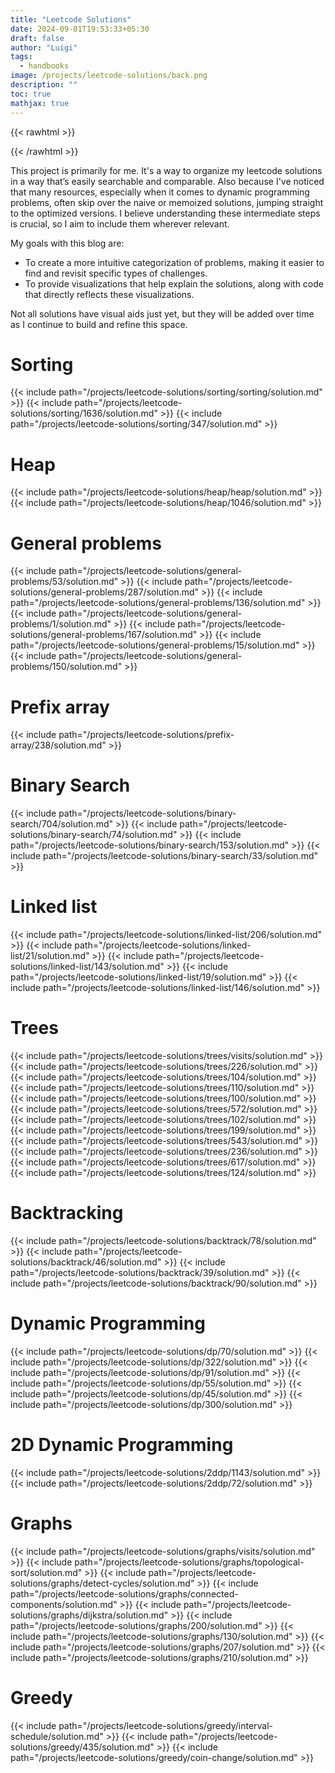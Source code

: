```yaml
---
title: "Leetcode Solutions"
date: 2024-09-01T19:53:33+05:30
draft: false
author: "Luigi"
tags:
  - handbooks
image: /projects/leetcode-solutions/back.png
description: ""
toc: true
mathjax: true
---
```



{{< rawhtml >}}
<script
  src="https://code.jquery.com/jquery-3.7.1.slim.min.js"
  integrity="sha256-kmHvs0B+OpCW5GVHUNjv9rOmY0IvSIRcf7zGUDTDQM8="
  crossorigin="anonymous"></script>

<script src="https://cdnjs.cloudflare.com/ajax/libs/popper.js/2.9.2/umd/popper.min.js"></script>


<script>
$(function () {
  $('[data-toggle="tooltip"]').tooltip()
})
</script>



<style>
.tooltip-inner {
	text-align: left;
    white-space: pre-line;
	max-width: 30em;
}

.carousel-control-prev-icon,
.carousel-control-next-icon {
    background-color: black;
}

.carousel-indicators [data-bs-target] {
    background-color: #000; /* Colore degli indicatori (nero) */
    border-radius: 50%; /* Forma circolare */
    width: 10px; /* Larghezza dell'indicatore */
    height: 10px; /* Altezza dell'indicatore */
    opacity: 0.5; /* Trasparenza per indicatori non attivi */
    border: none; /* Rimuove il bordo quadrato */
}

.carousel-indicators [data-bs-target].active {
    opacity: 1; /* Opacità per l'indicatore attivo */
}

/* Posizionamento delle frecce */
.carousel-control-prev,
.carousel-control-next {
    width: 5%; /* Regola la larghezza delle frecce */
}

.carousel-item {
    transition: none !important; /* Disabilita la transizione */
}

.carousel-item.active {
    display: block; /* Assicurati che l'immagine attiva sia mostrata */
}

.carousel-item-next,
.carousel-item-prev,
.carousel-item.active {
    display: block; /* Assicura che le immagini siano visibili */
}



/* Stile per il tag <summary> */
summary {
  font-weight: bold; /* Testo in grassetto */
  cursor: pointer; /* Mostra il cursore come una mano */
  padding: 5px; /* Spaziatura interna */
  list-style: none; /* Rimuovi lo stile predefinito del marker */
}

/* Aggiungi una freccia per indicare lo stato chiuso */
summary::marker {
  content: "▶ "; /* Freccia orientata verso destra */
}

/* Stile per <summary> quando il <details> è aperto */
details[open] > summary::marker {
  content: "▼ "; /* Freccia orientata verso il basso */
}



details {
  // margin-left: 20px;
}

details details {
  margin-left: calc(20px * 1);
}

details details details {
  margin-left: calc(20px * 2);
}


.navbar-brand img{
	filter: none;
	mix-blend-mode: normal;
}
.featured-image img{
	filter: none;
	mix-blend-mode: normal;
}
body img{
    filter: invert(100%);
    mix-blend-mode: difference;
    background-color: #18191A; /* Questo diventa il nuovo "bianco" */
}

</style>


<script>
    MathJax = {
        tex: {
            inlineMath: [["$", "$"]]
        }
    };
</script>
    
{{< /rawhtml >}}



This project is primarily for me. It's a way to organize my leetcode solutions in a way that’s easily searchable and comparable. 
Also because I've noticed that many resources, especially when it comes to dynamic programming problems, often skip over the naive or memoized solutions, jumping straight to the optimized versions. I believe understanding these intermediate steps is crucial, so I aim to include them wherever relevant.

My goals with this blog are:

- To create a more intuitive categorization of problems, making it easier to find and revisit specific types of challenges.
- To provide visualizations that help explain the solutions, along with code that directly reflects these visualizations.

Not all solutions have visual aids just yet, but they will be added over time as I continue to build and refine this space.


# Sorting
{{< include path="/projects/leetcode-solutions/sorting/sorting/solution.md" >}}
{{< include path="/projects/leetcode-solutions/sorting/1636/solution.md" >}}
{{< include path="/projects/leetcode-solutions/sorting/347/solution.md" >}}

# Heap
{{< include path="/projects/leetcode-solutions/heap/heap/solution.md" >}}
{{< include path="/projects/leetcode-solutions/heap/1046/solution.md" >}}

# General problems
{{< include path="/projects/leetcode-solutions/general-problems/53/solution.md" >}}
{{< include path="/projects/leetcode-solutions/general-problems/287/solution.md" >}}
{{< include path="/projects/leetcode-solutions/general-problems/136/solution.md" >}}
{{< include path="/projects/leetcode-solutions/general-problems/1/solution.md" >}}
{{< include path="/projects/leetcode-solutions/general-problems/167/solution.md" >}}
{{< include path="/projects/leetcode-solutions/general-problems/15/solution.md" >}}
{{< include path="/projects/leetcode-solutions/general-problems/150/solution.md" >}}

# Prefix array 
{{< include path="/projects/leetcode-solutions/prefix-array/238/solution.md" >}}

# Binary Search
{{< include path="/projects/leetcode-solutions/binary-search/704/solution.md" >}}
{{< include path="/projects/leetcode-solutions/binary-search/74/solution.md" >}}
{{< include path="/projects/leetcode-solutions/binary-search/153/solution.md" >}}
{{< include path="/projects/leetcode-solutions/binary-search/33/solution.md" >}}

# Linked list
{{< include path="/projects/leetcode-solutions/linked-list/206/solution.md" >}}
{{< include path="/projects/leetcode-solutions/linked-list/21/solution.md" >}}
{{< include path="/projects/leetcode-solutions/linked-list/143/solution.md" >}}
{{< include path="/projects/leetcode-solutions/linked-list/19/solution.md" >}}
{{< include path="/projects/leetcode-solutions/linked-list/146/solution.md" >}}

# Trees
{{< include path="/projects/leetcode-solutions/trees/visits/solution.md" >}}
{{< include path="/projects/leetcode-solutions/trees/226/solution.md" >}}
{{< include path="/projects/leetcode-solutions/trees/104/solution.md" >}}
{{< include path="/projects/leetcode-solutions/trees/110/solution.md" >}}
{{< include path="/projects/leetcode-solutions/trees/100/solution.md" >}}
{{< include path="/projects/leetcode-solutions/trees/572/solution.md" >}}
{{< include path="/projects/leetcode-solutions/trees/102/solution.md" >}}
{{< include path="/projects/leetcode-solutions/trees/199/solution.md" >}}
{{< include path="/projects/leetcode-solutions/trees/543/solution.md" >}}
{{< include path="/projects/leetcode-solutions/trees/236/solution.md" >}}
{{< include path="/projects/leetcode-solutions/trees/617/solution.md" >}}
{{< include path="/projects/leetcode-solutions/trees/124/solution.md" >}}

# Backtracking	
{{< include path="/projects/leetcode-solutions/backtrack/78/solution.md" >}}
{{< include path="/projects/leetcode-solutions/backtrack/46/solution.md" >}}
{{< include path="/projects/leetcode-solutions/backtrack/39/solution.md" >}}
{{< include path="/projects/leetcode-solutions/backtrack/90/solution.md" >}}

# Dynamic Programming
{{< include path="/projects/leetcode-solutions/dp/70/solution.md" >}}
{{< include path="/projects/leetcode-solutions/dp/322/solution.md" >}}
{{< include path="/projects/leetcode-solutions/dp/91/solution.md" >}}
{{< include path="/projects/leetcode-solutions/dp/55/solution.md" >}}
{{< include path="/projects/leetcode-solutions/dp/45/solution.md" >}}
{{< include path="/projects/leetcode-solutions/dp/300/solution.md" >}}

# 2D Dynamic Programming
{{< include path="/projects/leetcode-solutions/2ddp/1143/solution.md" >}}
{{< include path="/projects/leetcode-solutions/2ddp/72/solution.md" >}}

# Graphs
{{< include path="/projects/leetcode-solutions/graphs/visits/solution.md" >}}
{{< include path="/projects/leetcode-solutions/graphs/topological-sort/solution.md" >}}
{{< include path="/projects/leetcode-solutions/graphs/detect-cycles/solution.md" >}}
{{< include path="/projects/leetcode-solutions/graphs/connected-components/solution.md" >}}
{{< include path="/projects/leetcode-solutions/graphs/dijkstra/solution.md" >}}
{{< include path="/projects/leetcode-solutions/graphs/200/solution.md" >}}
{{< include path="/projects/leetcode-solutions/graphs/130/solution.md" >}}
{{< include path="/projects/leetcode-solutions/graphs/207/solution.md" >}}
{{< include path="/projects/leetcode-solutions/graphs/210/solution.md" >}}

# Greedy
{{< include path="/projects/leetcode-solutions/greedy/interval-schedule/solution.md" >}}
{{< include path="/projects/leetcode-solutions/greedy/435/solution.md" >}}
{{< include path="/projects/leetcode-solutions/greedy/coin-change/solution.md" >}}